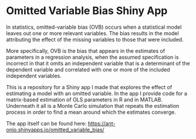 # Omitted Variable Bias Shiny App

In statistics, omitted-variable bias (OVB) occurs when a statistical model leaves out one or more relevant variables. The bias results in the model attributing the effect of the missing variables to those that were included.

More specifically, OVB is the bias that appears in the estimates of parameters in a regression analysis, when the assumed specification is incorrect in that it omits an independent variable that is a determinant of the dependent variable and correlated with one or more of the included independent variables.

This is a repository for a Shiny app I made that explores the effect of estimating a model with an omitted variable. In the app I provide code for a matrix-based estimation of OLS parameters in R and in MATLAB. Underneath it all is a Monte Carlo simulation that repeats the estimation process in order to find a mean around which the estimates converge.  

The app itself can be found here: https://ant-onio.shinyapps.io/omitted_variable_bias/
